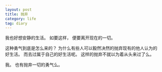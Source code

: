```yaml
---
layout: post
title: 抛弃
category: life
tag: diary
---
```



我也好想安静的生活。
如要这样，
便要离开现在的一切。

这种勇气到底是怎么来的？
为什么有些人可以毅然决然的抛弃现有的他人认为的好生活。
而去过属于自己的好生活呢。
这样的抛弃不就以为着从头来过了么。

我。
也有抛弃一切的勇气么。
